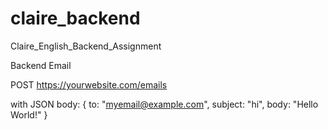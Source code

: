 # claire_backend
Claire_English_Backend_Assignment

Backend Email

POST https://yourwebsite.com/emails

with JSON body:
{
to: "myemail@example.com",
subject: "hi",
body: "Hello World!"
}
